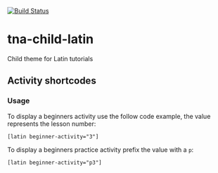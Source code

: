 [![Build Status](https://travis-ci.org/nationalarchives/tna-child-latin.svg?branch=master)](https://travis-ci.org/nationalarchives/tna-child-latin)

# tna-child-latin

Child theme for Latin tutorials

## Activity shortcodes

### Usage

To display a beginners activity use the follow code example, the value represents the lesson number:

`[latin beginner-activity="3"]`

To display a beginners practice activity prefix the value with a `p`:

`[latin beginner-activity="p3"]`
